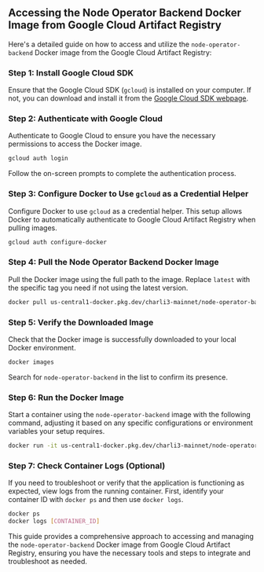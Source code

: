 ## Accessing the Node Operator Backend Docker Image from Google Cloud Artifact Registry

Here's a detailed guide on how to access and utilize the `node-operator-backend` Docker image from the Google Cloud Artifact Registry:

### Step 1: Install Google Cloud SDK
Ensure that the Google Cloud SDK (`gcloud`) is installed on your computer. If not, you can download and install it from the [Google Cloud SDK webpage](https://cloud.google.com/sdk/docs/install).

### Step 2: Authenticate with Google Cloud
Authenticate to Google Cloud to ensure you have the necessary permissions to access the Docker image.
```bash
gcloud auth login
```
Follow the on-screen prompts to complete the authentication process.

### Step 3: Configure Docker to Use `gcloud` as a Credential Helper
Configure Docker to use `gcloud` as a credential helper. This setup allows Docker to automatically authenticate to Google Cloud Artifact Registry when pulling images.
```bash
gcloud auth configure-docker
```

### Step 4: Pull the Node Operator Backend Docker Image
Pull the Docker image using the full path to the image. Replace `latest` with the specific tag you need if not using the latest version.
```bash
docker pull us-central1-docker.pkg.dev/charli3-mainnet/node-operator-backend/node-operator-backend:latest
```

### Step 5: Verify the Downloaded Image
Check that the Docker image is successfully downloaded to your local Docker environment.
```bash
docker images
```
Search for `node-operator-backend` in the list to confirm its presence.

### Step 6: Run the Docker Image
Start a container using the `node-operator-backend` image with the following command, adjusting it based on any specific configurations or environment variables your setup requires.
```bash
docker run -it us-central1-docker.pkg.dev/charli3-mainnet/node-operator-backend/node-operator-backend:latest
```

### Step 7: Check Container Logs (Optional)
If you need to troubleshoot or verify that the application is functioning as expected, view logs from the running container. First, identify your container ID with `docker ps` and then use `docker logs`.
```bash
docker ps
docker logs [CONTAINER_ID]
```

This guide provides a comprehensive approach to accessing and managing the `node-operator-backend` Docker image from Google Cloud Artifact Registry, ensuring you have the necessary tools and steps to integrate and troubleshoot as needed.
